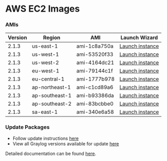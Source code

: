 AWS EC2 Images
==============

### AMIs

| Version | Region | AMI | Launch Wizard |
|---------|--------|-----|-------------|
| 2.1.3  | us-east-1 | ami-1c8a750a | [Launch instance](https://console.aws.amazon.com/ec2/v2/home?region=us-east-1#LaunchInstanceWizard:ami=ami-1c8a750a) |
| 2.1.3  | us-west-1 | ami-53520f33 | [Launch instance](https://console.aws.amazon.com/ec2/v2/home?region=us-west-1#LaunchInstanceWizard:ami=ami-53520f33) |
| 2.1.3  | us-west-2 | ami-4164dc21 | [Launch instance](https://console.aws.amazon.com/ec2/v2/home?region=us-west-2#LaunchInstanceWizard:ami=ami-4164dc21) |
| 2.1.3  | eu-west-1 | ami-79144c1f | [Launch instance](https://console.aws.amazon.com/ec2/v2/home?region=eu-west-1#LaunchInstanceWizard:ami=ami-79144c1f) |
| 2.1.3  | eu-central-1 | ami-1777b978 | [Launch instance](https://console.aws.amazon.com/ec2/v2/home?region=eu-central-1#LaunchInstanceWizard:ami=ami-1777b978) |
| 2.1.3  | ap-northeast-1 | ami-c1cd89a6 | [Launch instance](https://console.aws.amazon.com/ec2/v2/home?region=ap-northeast-1#LaunchInstanceWizard:ami=ami-c1cd89a6) |
| 2.1.3  | ap-southeast-1 | ami-b93386da | [Launch instance](https://console.aws.amazon.com/ec2/v2/home?region=ap-southeast-1#LaunchInstanceWizard:ami=ami-b93386da) |
| 2.1.3  | ap-southeast-2 | ami-83bcbbe0 | [Launch instance](https://console.aws.amazon.com/ec2/v2/home?region=ap-southeast-2#LaunchInstanceWizard:ami=ami-83bcbbe0) |
| 2.1.3  | sa-east-1 | ami-340e6a58 | [Launch instance](https://console.aws.amazon.com/ec2/v2/home?region=sa-east-1#LaunchInstanceWizard:ami=ami-340e6a58) |

### Update Packages

  * Follow update instructions [here](http://docs.graylog.org/en/1.2/pages/installation/graylog_ctl.html#upgrade-graylog)
  * View all Graylog versions available for update [here](https://packages.graylog2.org/appliances/ubuntu)

Detailed documentation can be found [here](http://docs.graylog.org/en/latest/pages/installation/aws.html).
